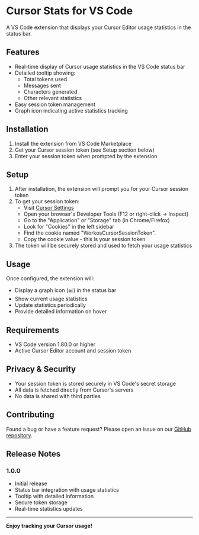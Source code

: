 # Cursor Stats for VS Code

A VS Code extension that displays your Cursor Editor usage statistics in the status bar.

## Features

- Real-time display of Cursor usage statistics in the VS Code status bar
- Detailed tooltip showing:
  - Total tokens used
  - Messages sent
  - Characters generated
  - Other relevant statistics
- Easy session token management
- Graph icon indicating active statistics tracking

## Installation

1. Install the extension from VS Code Marketplace
2. Get your Cursor session token (see Setup section below)
3. Enter your session token when prompted by the extension

## Setup

1. After installation, the extension will prompt you for your Cursor session token
2. To get your session token:
   - Visit [Cursor Settings](https://www.cursor.com/settings)
   - Open your browser's Developer Tools (F12 or right-click -> Inspect)
   - Go to the "Application" or "Storage" tab (in Chrome/Firefox)
   - Look for "Cookies" in the left sidebar
   - Find the cookie named "WorkosCursorSessionToken".
   - Copy the cookie value - this is your session token
3. The token will be securely stored and used to fetch your usage statistics

## Usage

Once configured, the extension will:
- Display a graph icon (📊) in the status bar
- Show current usage statistics
- Update statistics periodically
- Provide detailed information on hover

## Requirements

- VS Code version 1.80.0 or higher
- Active Cursor Editor account and session token

## Privacy & Security

- Your session token is stored securely in VS Code's secret storage
- All data is fetched directly from Cursor's servers
- No data is shared with third parties

## Contributing

Found a bug or have a feature request? Please open an issue on our [GitHub repository](https://github.com/dwtexe/cursor-stats).

## Release Notes

### 1.0.0
- Initial release
- Status bar integration with usage statistics
- Tooltip with detailed information
- Secure token storage
- Real-time statistics updates

---

**Enjoy tracking your Cursor usage!**
